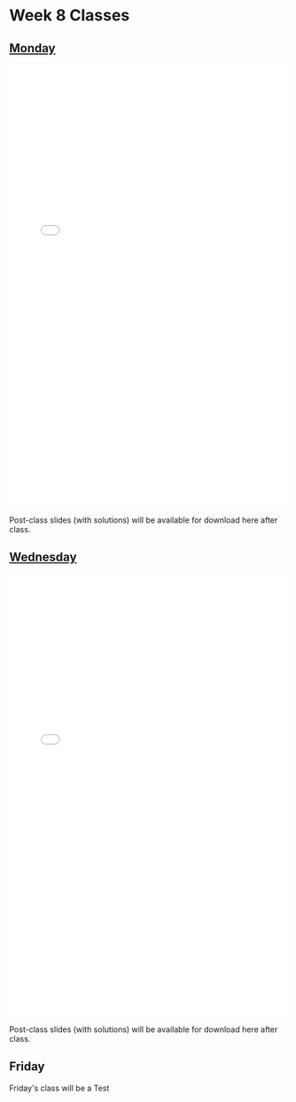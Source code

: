 # Week 8 Classes

## [Monday](https://github.com/ubco-cmps/phys111_course/raw/main/files/Class08A.pdf)

<iframe src="../../Class08A.pdf" width="100%" height="800px" frameBorder="0"> </iframe>

Post-class slides (with solutions) will be available for download here after class.[](https://github.com/ubco-cmps/phys111_course/raw/main/files/Class08A_post.pdf)

## [Wednesday](https://github.com/ubco-cmps/phys111_course/raw/main/files/Class08B.pdf)

<iframe src="../../Class08B.pdf" width="100%" height="800px" frameBorder="0"> </iframe>

Post-class slides (with solutions) will be available for download here after class.[](https://github.com/ubco-cmps/phys111_course/raw/main/files/Class08B_post.pdf)

## Friday

Friday's class will be a Test 

